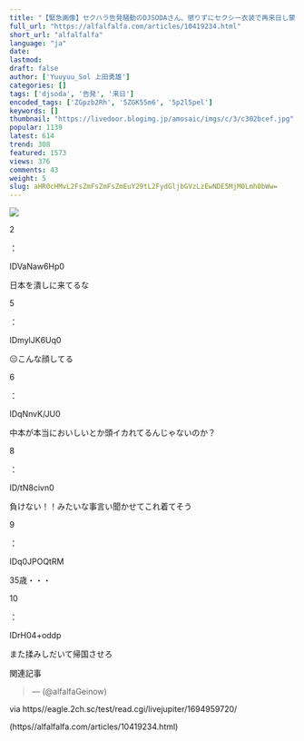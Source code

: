 ```yaml
---
title: "【緊急画像】セクハラ告発騒動のDJSODAさん、懲りずにセクシー衣装で再来日し蒙古タンメンを貪り喰う "
full_url: "https://alfalfalfa.com/articles/10419234.html"
short_url: "alfalfalfa"
language: "ja"
date: 
lastmod: 
draft: false
author: ['Yuuyuu_Sol 上田勇雄']
categories: []
tags: ['djsoda', '告発', '来日']
encoded_tags: ['ZGpzb2Rh', '5ZGK55m6', '5p2l5pel']
keywords: []
thumbnail: "https://livedoor.blogimg.jp/amosaic/imgs/c/3/c302bcef.jpg"
popular: 1139
latest: 614
trend: 308
featured: 1573
views: 376
comments: 43
weight: 5
slug: aHR0cHMvL2FsZmFsZmFsZmEuY29tL2FydGljbGVzLzEwNDE5MjM0Lmh0bWw=
---
```


![](https://livedoor.blogimg.jp/amosaic/imgs/c/3/c302bcef.jpg)

<div><p class='res_info'><p class='res_num'>2</p>：<p class='res_name'></p><p class='res_matome'><p class='res_id'>IDVaNaw6Hp0</p></p></p> <p class='res_body'>日本を潰しに来てるな</p> <p class='res_info'><p class='res_num'>5</p>：<p class='res_name'></p><p class='res_matome'><p class='res_id'>IDmylJK6Uq0</p></p></p> <p class='res_body'>😑こんな顔してる</p> <p class='res_info'><p class='res_num'>6</p>：<p class='res_name'></p><p class='res_matome'><p class='res_id'>IDqNnvK/JU0</p></p></p> <p class='res_body'>中本が本当においしいとか頭イカれてるんじゃないのか？</p> <p class='res_info'><p class='res_num'>8</p>：<p class='res_name'></p><p class='res_matome'><p class='res_id'>ID/tN8civn0</p></p></p> <p class='res_body'>負けない！！みたいな事言い聞かせてこれ着てそう</p> <p class='res_info'><p class='res_num'>9</p>：<p class='res_name'></p><p class='res_matome'><p class='res_id'>IDq0JPOQtRM</p></p></p> <p class='res_body'>35歳・・・</p> <p class='res_info'><p class='res_num'>10</p>：<p class='res_name'></p><p class='res_matome'><p class='res_id'>IDrH04+oddp</p></p></p> <p class='res_body'>また揉みしだいて帰国させろ</p> <p id='related-title'>関連記事</p> <p class='in_ads'></p><blockquote class='twitter-tweet'><p lang='und' dir='ltr'></p> — (@alfalfaGeinow) <a href='https//twitter.com/alfalfaGeinow/status/1703778910130102318/'></a></blockquote><p class='via'>via https//eagle.2ch.sc/test/read.cgi/livejupiter/1694959720/</p> </div>

(https//alfalfalfa.com/articles/10419234.html)
